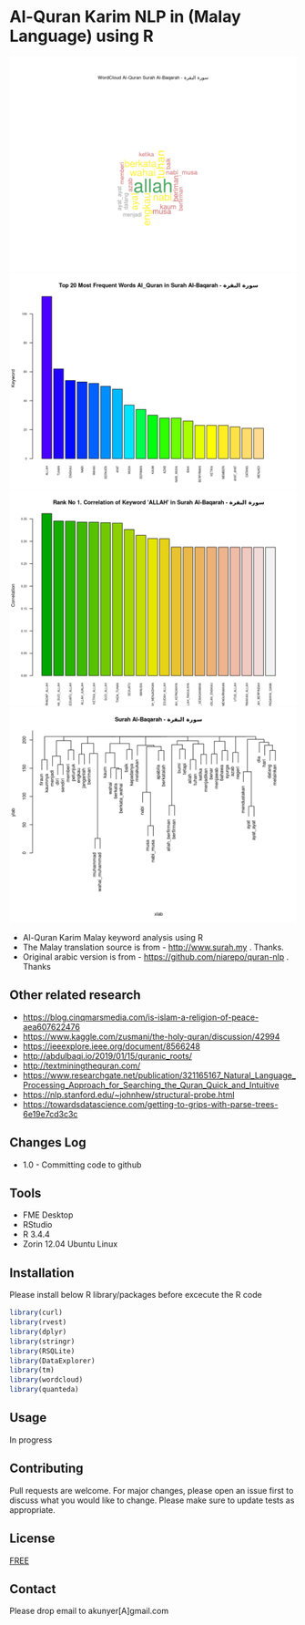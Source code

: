 # Al-Quran Karim NLP in (Malay Language) using R 

![Image description](word_cloud_20.png)
![Image description](top_word_20.png)
![Image description](word_asc-1.png)
![Image description](word_cluster_20.png)

* Al-Quran Karim Malay keyword analysis using R
* The Malay translation source is from - http://www.surah.my . Thanks.
* Original arabic version is from - https://github.com/niarepo/quran-nlp . Thanks

## Other related research
* https://blog.cinqmarsmedia.com/is-islam-a-religion-of-peace-aea607622476
* https://www.kaggle.com/zusmani/the-holy-quran/discussion/42994
* https://ieeexplore.ieee.org/document/8566248
* http://abdulbaqi.io/2019/01/15/quranic_roots/
* http://textminingthequran.com/
* https://www.researchgate.net/publication/321165167_Natural_Language_Processing_Approach_for_Searching_the_Quran_Quick_and_Intuitive
* https://nlp.stanford.edu/~johnhew/structural-probe.html
* https://towardsdatascience.com/getting-to-grips-with-parse-trees-6e19e7cd3c3c

## Changes Log
* 1.0 - Committing code to github

## Tools
* FME Desktop
* RStudio
* R 3.4.4
* Zorin 12.04 Ubuntu Linux

## Installation

Please install below R library/packages before excecute the R code

```r
library(curl)
library(rvest)
library(dplyr)
library(stringr)
library(RSQLite)
library(DataExplorer)
library(tm)
library(wordcloud)
library(quanteda)
```

## Usage
In progress

## Contributing
Pull requests are welcome. For major changes, please open an issue first to discuss what you would like to change.
Please make sure to update tests as appropriate.

## License
[FREE](https://opensource.org/licenses)

## Contact
Please drop email to akunyer[A]gmail.com
